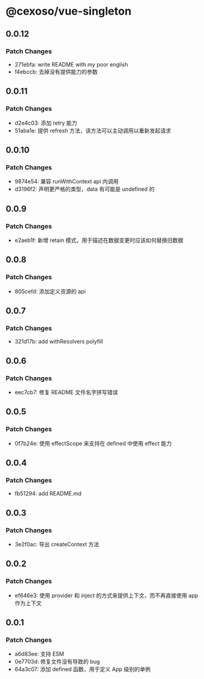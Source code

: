 # @cexoso/vue-singleton

## 0.0.12

### Patch Changes

- 271ebfa: write README with my poor english
- f4ebccb: 去掉没有提供能力的参数

## 0.0.11

### Patch Changes

- d2e4c03: 添加 retry 能力
- 51aba1e: 提供 refresh 方法，该方法可以主动调用以重新发起请求

## 0.0.10

### Patch Changes

- 9874e54: 兼容 runWithContext api 内调用
- d3196f2: 声明更严格的类型，data 有可能是 undefined 的

## 0.0.9

### Patch Changes

- e2aeb1f: 新增 retain 模式，用于描述在数据变更时应该如何替换旧数据

## 0.0.8

### Patch Changes

- 805cefd: 添加定义资源的 api

## 0.0.7

### Patch Changes

- 321d17b: add withResolvers polyfill

## 0.0.6

### Patch Changes

- eec7cb7: 修复 README 文件名字拼写错误

## 0.0.5

### Patch Changes

- 0f7b24e: 使用 effectScope 来支持在 defined 中使用 effect 能力

## 0.0.4

### Patch Changes

- fb51294: add README.md

## 0.0.3

### Patch Changes

- 3e2f0ac: 导出 createContext 方法

## 0.0.2

### Patch Changes

- ef646e3: 使用 provider 和 inject 的方式来提供上下文，而不再直接使用 app 作为上下文

## 0.0.1

### Patch Changes

- a6d83ee: 支持 ESM
- 0e7703d: 修复文件没有导致的 bug
- 64a3c07: 添加 defined 函数，用于定义 App 级别的单例
